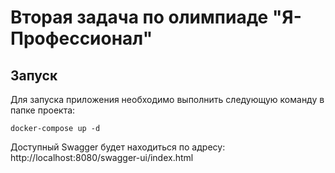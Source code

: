 # Вторая задача по олимпиаде "Я-Профессионал"

## Запуск
Для запуска приложения необходимо выполнить следующую команду в папке проекта:
```shell
docker-compose up -d
```
Доступный Swagger будет находиться по адресу: http://localhost:8080/swagger-ui/index.html